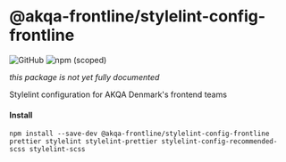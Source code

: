 # @akqa-frontline/stylelint-config-frontline

![GitHub](https://img.shields.io/github/license/akqa-frontline/frontline)
![npm (scoped)](https://img.shields.io/npm/v/@akqa-frontline/stylelint-config-frontline)

_this package is not yet fully documented_

Stylelint configuration for AKQA Denmark's frontend teams

#### Install

`npm install --save-dev @akqa-frontline/stylelint-config-frontline prettier stylelint stylelint-prettier stylelint-config-recommended-scss stylelint-scss` 
